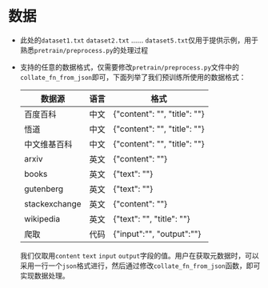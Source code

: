 # 数据

- 此处的`dataset1.txt` `dataset2.txt` ...... `dataset5.txt`仅用于提供示例，用于熟悉`pretrain/preprocess.py`的处理过程

- 支持的任意的数据格式，仅需要修改`pretrain/preprocess.py`文件中的`collate_fn_from_json`即可，下面列举了我们预训练所使用的数据格式：

  | 数据源        | 语言 | 格式                         |
  | ------------- | ---- | ---------------------------- |
  | 百度百科      | 中文 | {"content": "", "title": ""} |
  | 悟道          | 中文 | {"content": "", "title": ""} |
  | 中文维基百科  | 中文 | {"content": "", "title": ""} |
  | arxiv         | 英文 | {"content": ""}              |
  | books         | 英文 | {"text": ""}                 |
  | gutenberg     | 英文 | {"text": ""}                 |
  | stackexchange | 英文 | {"content": ""}              |
  | wikipedia     | 英文 | {"text": "", "title": ""}    |
  | 爬取          | 代码 | {"input":"", "output":""}    |

  我们仅取用`content` `text` `input` `output`字段的值。用户在获取元数据时，可以采用一行一个`json`格式进行，然后通过修改`collate_fn_from_json`函数，即可实现数据处理。